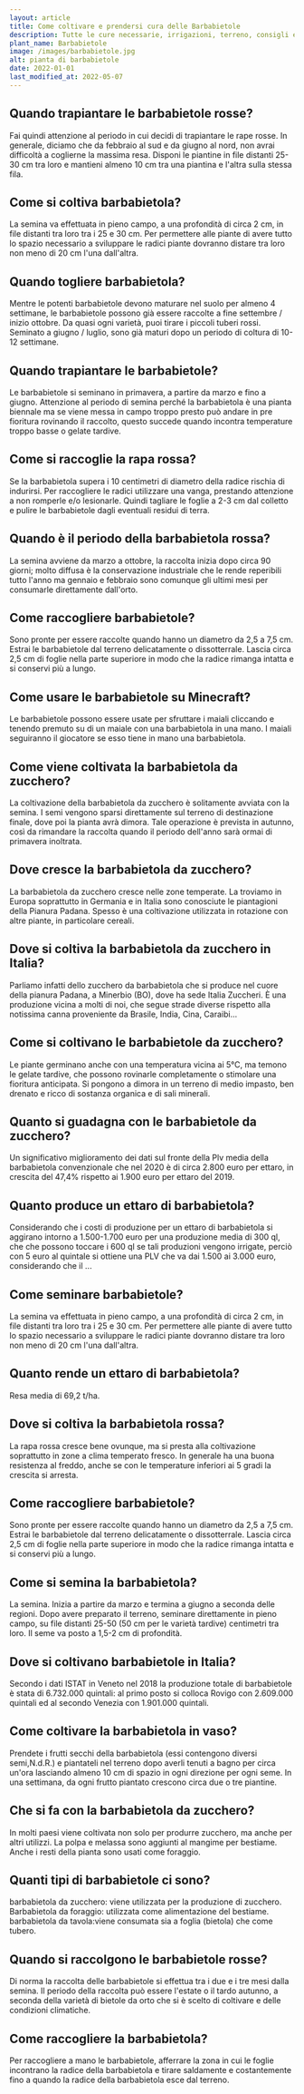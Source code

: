 ```yaml
---
layout: article
title: Come coltivare e prendersi cura delle Barbabietole
description: Tutte le cure necessarie, irrigazioni, terreno, consigli e molto altro sulla coltivazione delle Barbabietole
plant_name: Barbabietole
image: /images/barbabietole.jpg
alt: pianta di barbabietole
date: 2022-01-01
last_modified_at: 2022-05-07
---
```


## Quando trapiantare le barbabietole rosse?

Fai quindi attenzione al periodo in cui decidi di trapiantare le rape rosse. In generale, diciamo che da febbraio al sud e da giugno al nord, non avrai difficoltà a coglierne la massima resa. Disponi le piantine in file distanti 25-30 cm tra loro e mantieni almeno 10 cm tra una piantina e l'altra sulla stessa fila.

## Come si coltiva barbabietola?

 La semina va effettuata in pieno campo, a una profondità di circa 2 cm, in file distanti tra loro tra i 25 e 30 cm. Per permettere alle piante di avere tutto lo spazio necessario a sviluppare le radici piante dovranno distare tra loro non meno di 20 cm l'una dall'altra.

## Quando togliere barbabietola?

Mentre le potenti barbabietole devono maturare nel suolo per almeno 4 settimane, le barbabietole possono già essere raccolte a fine settembre / inizio ottobre. Da quasi ogni varietà, puoi tirare i piccoli tuberi rossi. Seminato a giugno / luglio, sono già maturi dopo un periodo di coltura di 10-12 settimane.

## Quando trapiantare le barbabietole?

Le barbabietole si seminano in primavera, a partire da marzo e fino a giugno. Attenzione al periodo di semina perché la barbabietola è una pianta biennale ma se viene messa in campo troppo presto può andare in pre fioritura rovinando il raccolto, questo succede quando incontra temperature troppo basse o gelate tardive.

## Come si raccoglie la rapa rossa?

 Se la barbabietola supera i 10 centimetri di diametro della radice rischia di indurirsi. Per raccogliere le radici utilizzare una vanga, prestando attenzione a non romperle e/o lesionarle. Quindi tagliare le foglie a 2-3 cm dal colletto e pulire le barbabietole dagli eventuali residui di terra.

## Quando è il periodo della barbabietola rossa?

La semina avviene da marzo a ottobre, la raccolta inizia dopo circa 90 giorni; molto diffusa è la conservazione industriale che le rende reperibili tutto l'anno ma gennaio e febbraio sono comunque gli ultimi mesi per consumarle direttamente dall'orto.

## Come raccogliere barbabietole?

Sono pronte per essere raccolte quando hanno un diametro da 2,5 a 7,5 cm. Estrai le barbabietole dal terreno delicatamente o dissotterrale. Lascia circa 2,5 cm di foglie nella parte superiore in modo che la radice rimanga intatta e si conservi più a lungo.

## Come usare le barbabietole su Minecraft?

Le barbabietole possono essere usate per sfruttare i maiali cliccando e tenendo premuto su di un maiale con una barbabietola in una mano. I maiali seguiranno il giocatore se esso tiene in mano una barbabietola.

## Come viene coltivata la barbabietola da zucchero?

La coltivazione della barbabietola da zucchero è solitamente avviata con la semina. I semi vengono sparsi direttamente sul terreno di destinazione finale, dove poi la pianta avrà dimora. Tale operazione è prevista in autunno, così da rimandare la raccolta quando il periodo dell'anno sarà ormai di primavera inoltrata.

## Dove cresce la barbabietola da zucchero?

 La barbabietola da zucchero cresce nelle zone temperate. La troviamo in Europa soprattutto in Germania e in Italia sono conosciute le piantagioni della Pianura Padana. Spesso è una coltivazione utilizzata in rotazione con altre piante, in particolare cereali.

## Dove si coltiva la barbabietola da zucchero in Italia?

Parliamo infatti dello zucchero da barbabietola che si produce nel cuore della pianura Padana, a Minerbio (BO), dove ha sede Italia Zuccheri. È una produzione vicina a molti di noi, che segue strade diverse rispetto alla notissima canna proveniente da Brasile, India, Cina, Caraibi...

## Come si coltivano le barbabietole da zucchero?

 Le piante germinano anche con una temperatura vicina ai 5°C, ma temono le gelate tardive, che possono rovinarle completamente o stimolare una fioritura anticipata. Si pongono a dimora in un terreno di medio impasto, ben drenato e ricco di sostanza organica e di sali minerali.

## Quanto si guadagna con le barbabietole da zucchero?

Un significativo miglioramento dei dati sul fronte della Plv media della barbabietola convenzionale che nel 2020 è di circa 2.800 euro per ettaro, in crescita del 47,4% rispetto ai 1.900 euro per ettaro del 2019.

## Quanto produce un ettaro di barbabietola?

Considerando che i costi di produzione per un ettaro di barbabietola si aggirano intorno a 1.500-1.700 euro per una produzione media di 300 ql, che che possono toccare i 600 ql se tali produzioni vengono irrigate, perciò con 5 euro al quintale si ottiene una PLV che va dai 1.500 ai 3.000 euro, considerando che il ...

## Come seminare barbabietole?

La semina va effettuata in pieno campo, a una profondità di circa 2 cm, in file distanti tra loro tra i 25 e 30 cm. Per permettere alle piante di avere tutto lo spazio necessario a sviluppare le radici piante dovranno distare tra loro non meno di 20 cm l'una dall'altra.

## Quanto rende un ettaro di barbabietola?

Resa media di 69,2 t/ha.

## Dove si coltiva la barbabietola rossa?

La rapa rossa cresce bene ovunque, ma si presta alla coltivazione soprattutto in zone a clima temperato fresco. In generale ha una buona resistenza al freddo, anche se con le temperature inferiori ai 5 gradi la crescita si arresta.

## Come raccogliere barbabietole?

 Sono pronte per essere raccolte quando hanno un diametro da 2,5 a 7,5 cm. Estrai le barbabietole dal terreno delicatamente o dissotterrale. Lascia circa 2,5 cm di foglie nella parte superiore in modo che la radice rimanga intatta e si conservi più a lungo.

## Come si semina la barbabietola?

La semina. Inizia a partire da marzo e termina a giugno a seconda delle regioni. Dopo avere preparato il terreno, seminare direttamente in pieno campo, su file distanti 25-50 (50 cm per le varietà tardive) centimetri tra loro. Il seme va posto a 1,5-2 cm di profondità.

## Dove si coltivano barbabietole in Italia?

Secondo i dati ISTAT in Veneto nel 2018 la produzione totale di barbabietole è stata di 6.732.000 quintali: al primo posto si colloca Rovigo con 2.609.000 quintali ed al secondo Venezia con 1.901.000 quintali.

## Come coltivare la barbabietola in vaso?

Prendete i frutti secchi della barbabietola (essi contengono diversi semi,N.d.R.) e piantateli nel terreno dopo averli tenuti a bagno per circa un'ora lasciando almeno 10 cm di spazio in ogni direzione per ogni seme. In una settimana, da ogni frutto piantato crescono circa due o tre piantine.

## Che si fa con la barbabietola da zucchero?

 In molti paesi viene coltivata non solo per produrre zucchero, ma anche per altri utilizzi. La polpa e melassa sono aggiunti al mangime per bestiame. Anche i resti della pianta sono usati come foraggio.

## Quanti tipi di barbabietole ci sono?

 barbabietola da zucchero: viene utilizzata per la produzione di zucchero. Barbabietola da foraggio: utilizzata come alimentazione del bestiame. barbabietola da tavola:viene consumata sia a foglia (bietola) che come tubero.

## Quando si raccolgono le barbabietole rosse?

 Di norma la raccolta delle barbabietole si effettua tra i due e i tre mesi dalla semina. Il periodo della raccolta può essere l'estate o il tardo autunno, a seconda della varietà di bietole da orto che si è scelto di coltivare e delle condizioni climatiche.

## Come raccogliere la barbabietola?

 Per raccogliere a mano le barbabietole, afferrare la zona in cui le foglie incontrano la radice della barbabietola e tirare saldamente e costantemente fino a quando la radice della barbabietola esce dal terreno.

